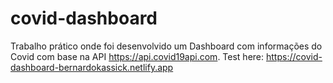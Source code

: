 # covid-dashboard
Trabalho prático onde foi desenvolvido um Dashboard com informações do Covid com base na API https://api.covid19api.com.
Test here: https://covid-dashboard-bernardokassick.netlify.app
